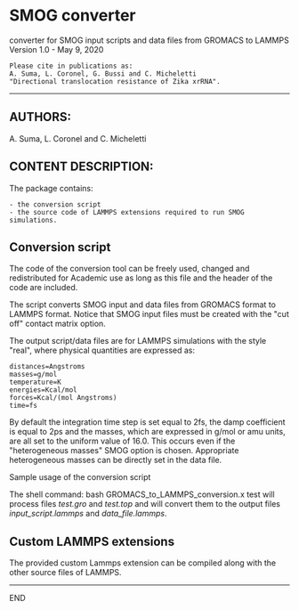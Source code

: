 # SMOG converter
converter for SMOG input scripts and data files from GROMACS to LAMMPS
Version 1.0 - May 9, 2020 

    Please cite in publications as:
    A. Suma, L. Coronel, G. Bussi and C. Micheletti
    "Directional translocation resistance of Zika xrRNA".
_____________________________________________________

AUTHORS:
--------
A. Suma, L. Coronel and C. Micheletti

CONTENT DESCRIPTION:
--------------------

The package contains:
    
    - the conversion script
    - the source code of LAMMPS extensions required to run SMOG simulations.


Conversion script
-----------------
The code of the conversion tool can be freely used, changed and redistributed for Academic use as long as this file and the header of the code are included.


The script converts SMOG input and data files from GROMACS format to LAMMPS format.
Notice that SMOG input files must be created with the "cut off" contact matrix option.

The output script/data files are for LAMMPS simulations with the style "real", where physical quantities are expressed as:

    distances=Angstroms
    masses=g/mol
    temperature=K
    energies=Kcal/mol
    forces=Kcal/(mol Angstroms)
    time=fs

By default the integration time step is set equal to 2fs, the damp coefficient is equal to 2ps and the masses, which are expressed in g/mol or amu units, are all set to the uniform value of 16.0.
This occurs even if the "heterogeneous masses" SMOG option is chosen. 
Appropriate heterogeneous masses can be directly set in the data file.


Sample usage of the conversion script

The shell command:
    bash GROMACS_to_LAMMPS_conversion.x test
will process files *test.gro* and *test.top* and will convert them to the output files *input_script.lammps* and *data_file.lammps*.



Custom LAMMPS extensions
------------------------

The provided custom Lammps extension can be compiled along with the other source files of LAMMPS.

_____________________________________________________
END
